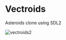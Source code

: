 # Vectroids
Asteroids clone using SDL2

![vectroids2](https://user-images.githubusercontent.com/69091357/144327688-096cfe1c-f63b-4a62-81e4-5bd18ffe8626.gif)
